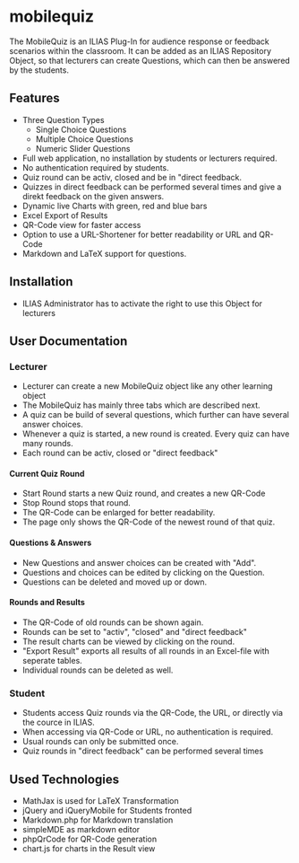 # mobilequiz

The MobileQuiz is an ILIAS Plug-In for audience response or feedback scenarios within the classroom.
It can be added as an ILIAS Repository Object, so that lecturers can create Questions, which can then be answered by the students.


## Features

* Three Question Types
    * Single Choice Questions
    * Multiple Choice Questions
    * Numeric Slider Questions
* Full web application, no installation by students or lecturers required.
* No authentication required by students.
* Quiz round can be activ, closed and be in "direct feedback.
* Quizzes in direct feedback can be performed several times and give a direkt feedback on the given answers.
* Dynamic live Charts with green, red and blue bars
* Excel Export of Results
* QR-Code view for faster access
* Option to use a URL-Shortener for better readability or URL and QR-Code
* Markdown and LaTeX support for questions.


## Installation


* ILIAS Administrator has to activate the right to use this Object for lecturers


## User Documentation

### Lecturer

* Lecturer can create a new MobileQuiz object like any other learning object
* The MobileQuiz has mainly three tabs which are described next.
* A quiz can be build of several questions, which further can have several answer choices.
* Whenever a quiz is started, a new round is created. Every quiz can have many rounds.
* Each round can be activ, closed or "direct feedback" 

#### Current Quiz Round

* Start Round starts a new Quiz round, and creates a new QR-Code
* Stop Round stops that round.
* The QR-Code can be enlarged for better readability.
* The page only shows the QR-Code of the newest round of that quiz.

#### Questions & Answers

* New Questions and answer choices can be created with "Add".
* Questions and choices can be edited by clicking on the Question.
* Questions can be deleted and moved up or down.

#### Rounds and Results

* The QR-Code of old rounds can be shown again.
* Rounds can be set to "activ", "closed" and "direct feedback"
* The result charts can be viewed by clicking on the round.
* "Export Result" exports all results of all rounds in an Excel-file with seperate tables.
* Individual rounds can be deleted as well.


### Student

* Students access Quiz rounds via the QR-Code, the URL, or directly via the cource in ILIAS.
* When accessing via QR-Code or URL, no authentication is required. 
* Usual rounds can only be submitted once.
* Quiz rounds in "direct feedback" can be performed several times


## Used Technologies

* MathJax is used for LaTeX Transformation
* jQuery and iQueryMobile for Students fronted
* Markdown.php for Markdown translation
* simpleMDE as markdown editor
* phpQrCode for QR-Code generation
* chart.js for charts in the Result view